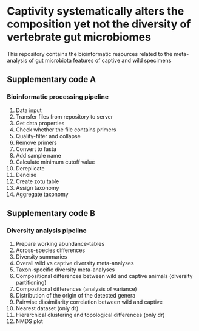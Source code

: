 # Captivity systematically alters the composition yet not the diversity of vertebrate gut microbiomes
This repository contains the bioinformatic resources related to the meta-analysis of gut microbiota features of captive and wild specimens

## Supplementary code A
### Bioinformatic processing pipeline

1) Data input
2) Transfer files from repository to server
3) Get data properties
4) Check whether the file contains primers
5) Quality-filter and collapse
6) Remove primers
7) Convert to fasta
8) Add sample name
9) Calculate minimum cutoff value
10) Dereplicate
11) Denoise
12) Create zotu table
13) Assign taxonomy
14) Aggregate taxonomy

## Supplementary code B
### Diversity analysis pipeline 

 1) Prepare working abundance-tables
 2) Across-species differences
 3) Diversity summaries
 4) Overall wild vs captive diversity meta-analyses
 5) Taxon-specific diversity meta-analyses
 6) Compositional differences between wild and captive animals (diversity partitioning)
 7) Compositional differences (analysis of variance)
 8) Distribution of the origin of the detected genera
 9) Pairwise dissimilarity correlation between wild and captive
 10) Nearest dataset (only dr)
 11) Hierarchical clustering and topological differences (only dr)
 12) NMDS plot
